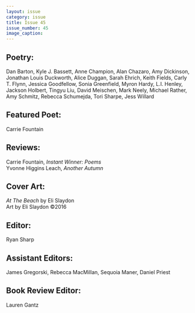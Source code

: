 ```yaml
---
layout: issue
category: issue
title: Issue 45
issue_number: 45
image_caption: 
---
```


## Poetry:

Dan Barton, Kyle J. Bassett, Anne Champion, Alan Chazaro, Amy Dickinson, Jonathan Louis Duckworth, Alice Duggan, Sarah Ehrich, Keith Fields, Carly T. Flynn, Jessica Goodfellow, Sonia Greenfield, Myron Hardy, L.I. Henley, Jackson Holbert, Tingyu Liu, David Meischen, Mark Neely, Michael Rather, Amy Schmitz, Rebecca Schumejda, Tori Sharpe, Jess Willard  

## Featured Poet:
Carrie Fountain

## Reviews:
Carrie Fountain, *Instant Winner: Poems*  
Yvonne Higgins Leach, *Another Autumn*  

## Cover Art:
*At The Beach* by Eli Slaydon  
Art by Eli Slaydon &copy;2016  

## Editor:
Ryan Sharp  

## Assistant Editors:
James Gregorski, Rebecca MacMillan, Sequoia Maner, Daniel Priest  

## Book Review Editor:
Lauren Gantz    


